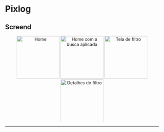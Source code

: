 # Pixlog

## Screend

<div align="center">
  <img src="lib\assets\screenshot\home.png" width="140"  title="Home">
	<img src="lib\assets\screenshot\Captura de tela 2023-11-11 025259.png" width="140" title="Home com a busca aplicada">
	<img src="lib\assets\screenshot\filter_screen.png" width="140" title="Tela de filtro">
	<img src="lib\assets\screenshot\filter_details.png" width="140" title="Detalhes do filtro">
</div>

---

